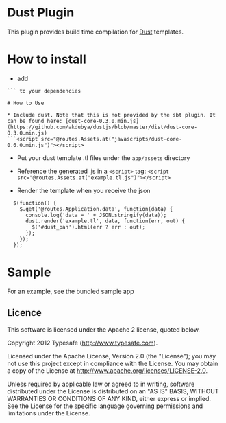 # Dust Plugin

This plugin provides build time compilation for [Dust](https://github.com/akdubya/dustjs) templates.



# How to install

* add 
```addSbtPlugin("com.typesafe" % "play-plugins-dust" % "1.0-SNAPSHOT")
``` to your dependencies

# How to Use

* Include dust. Note that this is not provided by the sbt plugin. It can be found here: [dust-core-0.3.0.min.js](https://github.com/akdubya/dustjs/blob/master/dist/dust-core-0.3.0.min.js) 
```<script src="@routes.Assets.at("javascripts/dust-core-0.6.0.min.js")"></script>
```

* Put your dust template .tl files under the ```app/assets``` directory

* Reference the generated .js in a  ```<script>``` tag:
```<script src="@routes.Assets.at("example.tl.js")"></script>```

* Render the template when you receive the json 
```
  $(function() {
	$.get('@routes.Application.data', function(data) {
	  console.log('data = ' + JSON.stringify(data));
	  dust.render('example.tl', data, function(err, out) {
	    $('#dust_pan').html(err ? err : out);
	  });
	});
  });
```


# Sample

For an example, see the bundled sample app

## Licence

This software is licensed under the Apache 2 license, quoted below.

Copyright 2012 Typesafe (http://www.typesafe.com).

Licensed under the Apache License, Version 2.0 (the "License"); you may not use this project except in compliance with the License. You may obtain a copy of the License at http://www.apache.org/licenses/LICENSE-2.0.

Unless required by applicable law or agreed to in writing, software distributed under the License is distributed on an "AS IS" BASIS, WITHOUT WARRANTIES OR CONDITIONS OF ANY KIND, either express or implied. See the License for the specific language governing permissions and limitations under the License.